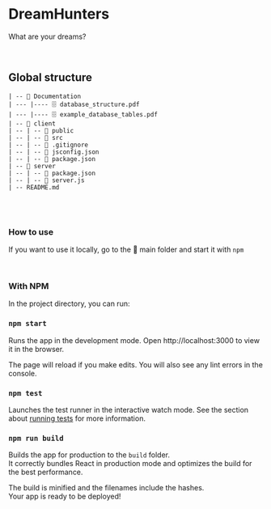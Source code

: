 # DreamHunters
What are your dreams?

<br>

## Global structure
```
| -- 📂 Documentation
| --- |---- 🗄 database_structure.pdf
| --- |---- 🗄 example_database_tables.pdf
| -- 📂 client
| -- | -- 📂 public
| -- | -- 📂 src
| -- | -- 📝 .gitignore
| -- | -- 📝 jsconfig.json
| -- | -- 📝 package.json
| -- 📂 server
| -- | -- 📝 package.json
| -- | -- 📝 server.js
| -- README.md
```
<br>

<br>

### How to use

If you want to use it locally, go to the 📂 main folder and start it with ``` npm ```

<br>

### With NPM
In the project directory, you can run:

### `npm start`

Runs the app in the development mode.
Open http://localhost:3000 to view it in the browser.

The page will reload if you make edits.
You will also see any lint errors in the console.

### `npm test`

Launches the test runner in the interactive watch mode.
See the section about <a href="https://create-react-app.dev/docs/running-tests/" target="_blank">running tests</a> for more information.

### `npm run build`

Builds the app for production to the `build` folder.<br>
It correctly bundles React in production mode and optimizes the build for the best performance.

The build is minified and the filenames include the hashes.<br>
Your app is ready to be deployed!